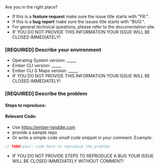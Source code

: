 <!-- Step 1 [READ THIS] -->

Are you in the right place?

   * If this is a __feature request__ make sure the issue title starts with "FR:".
   * If this is a __bug report__ make sure the issues title starts with "BUG:".
   * For general technical questions, please refer to the documentation site.
   * IF YOU DO NOT PROVIDE THIS INFORMATION YOUR ISSUE WILL BE CLOSED IMMEDIATELY!

<!-- Step 2 -->

### [REQUIRED] Describe your environment

  * Operating System version: _____
  * Ember CLI version: _____
  * Ember CLI G Maps version: _____
  * IF YOU DO NOT PROVIDE THIS INFORMATION YOUR ISSUE WILL BE CLOSED IMMEDIATELY!

<!-- Step 3 -->

### [REQUIRED] Describe the problem

#### Steps to reproduce:
<!--
  What happened? _How can we make the problem occur?_
  This could be a description, log/console output, etc.
-->
#### Relevant Code:

  * Use https://ember-twiddle.com
  * provide a sample repo
  * Or write a simple code _small_ code snippet in your comment.  Example:

```javascript
// TODO(you): code here to reproduce the problem
```

* IF YOU DO NOT PROVIDE STEPS TO REPRODUCE A BUG YOUR ISSUE WILL BE CLOSED IMMEDIATELY WITHOUT COMMENT!
